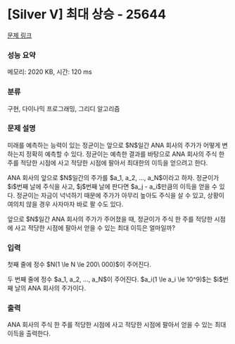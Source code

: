 # [Silver V] 최대 상승 - 25644 

[문제 링크](https://www.acmicpc.net/problem/25644) 

### 성능 요약

메모리: 2020 KB, 시간: 120 ms

### 분류

구현, 다이나믹 프로그래밍, 그리디 알고리즘

### 문제 설명

<p>미래를 예측하는 능력이 있는 정균이는 앞으로 $N$일간 ANA 회사의 주가가 어떻게 변하는지 정확히 예측할 수 있다. 정균이는 예측한 결과를 바탕으로 ANA 회사의 주식 한 주를 적당한 시점에 사고 적당한 시점에 팔아서 최대한의 이득을 얻으려고 한다.</p>

<p>ANA 회사의 앞으로 $N$일간의 주가를 $a_1, a_2, ..., a_N$이라고 하자. 정균이가 $i$번째 날에 주식을 사고, $j$번째 날에 판다면 $a_j - a_i$만큼의 이득을 얻을 수 있다. 정균이는 자금이 넉넉하기 때문에 주가가 아무리 높아도 주식을 살 수 있고, 상황이 여의치 않을 경우 사자마자 바로 팔 수도 있다.</p>

<p>앞으로 $N$일간 ANA 회사의 주가가 주어졌을 때, 정균이가 주식 한 주를 적당한 시점에 사고 적당한 시점에 팔아서 얻을 수 있는 최대 이득은 얼마일까?</p>

### 입력 

 <p>첫째 줄에 정수 $N(1 \le N \le 200\ 000)$이 주어진다.</p>

<p>두 번째 줄에 정수 $a_1, a_2, ..., a_N$이 주어진다. $a_i(1 \le a_i \le 10^9)$는 $i$번째 날의 ANA 회사의 주가이다.</p>

### 출력 

 <p>ANA 회사의 주식 한 주를 적당한 시점에 사고 적당한 시점에 팔아서 얻을 수 있는 최대 이득을 출력한다.</p>

